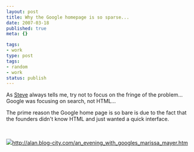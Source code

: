 ```yaml
---
layout: post
title: Why the Google homepage is so sparse...
date: 2007-03-18
published: true
meta: {}

tags:
- work
type: post
tags:
- random
- work
status: publish
---
```



As [Steve](http://www.sss-research.com/about-us.aspx#SteveEick) always tells me, try not to focus on the fringe of the problem… Google was focusing on search, not HTML…

<!-- blockquote  -->

The prime reason the Google home page is so bare is due to the fact that the founders didn't know HTML and just wanted a quick interface.

<!-- endblockquote  -->

 



![](http://media.eick.us/2011/05/425570627_daccd44bc2_m.jpg)<http://alan.blog-city.com/an_evening_with_googles_marissa_mayer.htm>

